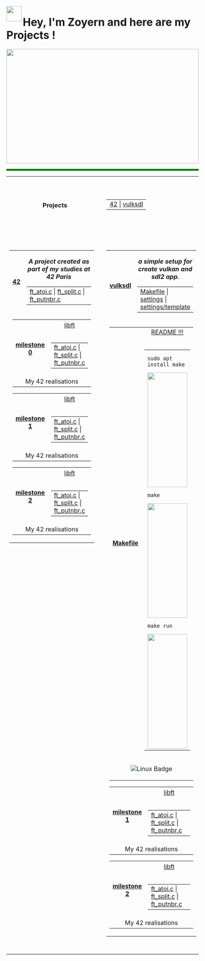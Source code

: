 <p align="center">
  <img src="https://raw.githubusercontent.com/innng/innng/master/assets/kyubey.gif" height="40" align="left">
  <h1 align="left">Hey, I'm Zoyern and here are my Projects !</h1>
</p>

<p align="center" style="padding: 0; margin: 0;">
  <img src="https://i.pinimg.com/originals/00/f1/92/00f192e41351c603ddc715188a487cf5.gif" width="100%" height="300">
</p>

<hr style="height: 5px; border-width: 0; background-color: green;">
<p align="center" style="padding: 0; margin: 0;">
<table align="center" width="100%" align="center" style="padding: 0; margin: 0;">
  <tr align="center"  valign="center" height="150" width="100%">
        <th colspan="2" height="150" width="100%">Projects</th>
          <td width="100%">
            <table align="center" valign="center" width="100%">
                    <tr width="100%"></tr>
                     <td width="100%">
                      <a width="100%" href="test3/cloclo1.txt">42</a> <span>|</span>
                      <a width="100%" href="test3/cloclo2.txt">vulksdl</a> 
                    </td>
            </table>
        </td>
  </tr>
  <td valign="top" align="center" width="50%">
      <p align="center">
  <img src="https://i.imgur.com/dBaSKWF.gif" width="100%" height="10">
</p>
<table align="center" width="50%">
  <!-- Ligne principale avec le titre et le premier bloc de fichiers -->
  <tr align="center" height="150" width="100%">
        <th colspan="1" height="150"><a href="test3/cloclo1.txt">42</a></th>
          <td width="100%">
            <table align="center" valign="center" width="100%">
                    <tr width="100%" align="center" valign="center">
                      <p><b><i>A project created as part of my studies at 42 Paris<b/><i/></p>
                    </tr>
                     <td width="100%">
                      <a href="test3/cloclo1.txt">ft_atoi.c</a> <span>|</span>
                      <a href="test3/cloclo2.txt">ft_split.c</a> <span>|</span>
                      <a href="test3/cloclo3.txt">ft_putnbr.c</a>
                    </td>
            </table>
        </td>
  </tr>
  <!-- Une seule cellule contenant tous les autres tableaux en ligne -->
  <tr>
    <td colspan="2" align="center" valign="top" width="100%">
      <table align="center" width="100%">
      <tr align="center" valign="center" height="150" width="100%">
        <th height="150"><a href="test3/cloclo1.txt">milestone 0</a></th>
          <td width="100%">
            <table align="center" valign="center" width="100%">
                    <tr width="100%">
                      <a href="test3/cloclo1.txt">libft</a>
                    </tr>
                    <br/><br>
                     <td width="100%">
                      <a href="test3/cloclo1.txt">ft_atoi.c</a> <span>|</span>
                      <a href="test3/cloclo2.txt">ft_split.c</a> <span>|</span>
                      <a href="test3/cloclo3.txt">ft_putnbr.c</a>
                    </td>
            </table>
        </td>
      </tr>
        <td colspan="2" align="center" valign="top" >My 42 realisations</td>
      </table>
      <table align="center" width="100%">
      <tr align="center" valign="center" height="150" width="100%">
        <th height="150"><a href="test3/cloclo1.txt">milestone 1</a></th>
          <td width="100%">
            <table align="center" valign="center" width="100%">
                    <tr width="100%">
                      <a href="test3/cloclo1.txt">libft</a>
                    </tr>
                    <br/><br>
                     <td width="100%">
                      <a href="test3/cloclo1.txt">ft_atoi.c</a> <span>|</span>
                      <a href="test3/cloclo2.txt">ft_split.c</a> <span>|</span>
                      <a href="test3/cloclo3.txt">ft_putnbr.c</a>
                    </td>
            </table>
        </td>
      </tr>
        <td colspan="2" align="center" valign="center" >My 42 realisations</td>
      </table>
      <table align="center" width="100%">
      <tr align="center" valign="center" height="150" width="100%">
        <th height="150"><a href="test3/cloclo1.txt">milestone 2</a></th>
          <td width="100%">
            <table align="center" valign="center" width="100%">
                    <tr width="100%">
                      <a href="test3/cloclo1.txt">libft</a>
                    </tr>
                      <br/><br>
                     <td width="100%">
                      <a href="test3/cloclo1.txt">ft_atoi.c</a> <span>|</span>
                      <a href="test3/cloclo2.txt">ft_split.c</a> <span>|</span>
                      <a href="test3/cloclo3.txt">ft_putnbr.c</a>
                    </td>
            </table>
        </td>
      </tr>
        <td colspan="2" align="center" valign="center" >My 42 realisations</td>
      </table>
    </td>
  </tr>
</table>
      <p align="center">
  <img src="https://i.imgur.com/dBaSKWF.gif" width="100%" height="10">
</p>
<td/>
<td valign="top" align="center" width="50%">
    <p align="center">
  <img src="https://i.imgur.com/dBaSKWF.gif" width="100%" height="10">
</p>
<table align="center" width="50%">
  <!-- Ligne principale avec le titre et le premier bloc de fichiers -->
  <tr align="center"  valign="center" height="150" width="100%">
        <th colspan="1" height="150"><a href="test3/cloclo1.txt">vulksdl</a></th>
          <td width="100%">
            <table align="center" valign="center" width="100%">
                    <tr width="100%" align="center" valign="center">
                      <p><b><i>a simple setup for create vulkan and sdl2 app.<b/><i/></p>
                    </tr>
                     <td width="100%">
                      <a href="test3/cloclo1.txt">Makefile</a> <span>|</span>
                      <a href="test3/cloclo2.txt">settings</a> <span>|</span>
                      <a href="test3/cloclo2.txt">settings/template</a>
                    </td>
            </table>
        </td>
  </tr>
  <!-- Une seule cellule contenant tous les autres tableaux en ligne -->
  <tr>
    <td colspan="2" align="center" valign="center" width="100%">
      <table align="center" width="100%">
      <tr align="center" valign="center" height="150" width="100%">
        <th height="150"><a href="test3/cloclo1.txt">Makefile</a></th>
          <td width="100%">
            <table align="center" valign="center" width="100%">
                    <tr width="100%">
                      <a href="test3/cloclo1.txt">README !!!</a>
                    </tr>
                    <br/><br>
                    <td width="100%">
                      <div style="overflow-x: auto; white-space: nowrap;">
                        <pre><code>sudo apt install make</code></pre>
                        <p align="center" style="padding: 0; margin: 0;">
  <img src="https://i.pinimg.com/originals/00/f1/92/00f192e41351c603ddc715188a487cf5.gif" width="100%" height="300">
</p>
                        <pre><code>make</code></pre> 
                        <p align="center" style="padding: 0; margin: 0;">
  <img src="https://i.pinimg.com/originals/00/f1/92/00f192e41351c603ddc715188a487cf5.gif" width="100%" height="300">
</p>
                        <pre><code>make run</code></pre>
                        <p align="center" style="padding: 0; margin: 0;">
  <img src="https://i.pinimg.com/originals/00/f1/92/00f192e41351c603ddc715188a487cf5.gif" width="100%" height="300">
</p>
                      </div>
                    </td>
            </table>
        </td>
      </tr>
        <td colspan="2" align="center" valign="center" >
  <p align="center" valign="center">
  <img src="https://img.shields.io/badge/Linux-FCC624?style=for-the-badge&logo=linux&logoColor=black" alt="Linux Badge">
</p></td>
      </table>
      <table align="center" width="100%">
      <tr align="center" valign="center" height="150" width="100%">
        <th height="150"><a href="test3/cloclo1.txt">milestone 1</a></th>
          <td width="100%">
            <table align="center" valign="center" width="100%">
                    <tr width="100%">
                      <a href="test3/cloclo1.txt">libft</a>
                    </tr>
                    <br/><br>
                     <td width="100%">
                      <a href="test3/cloclo1.txt">ft_atoi.c</a> <span>|</span>
                      <a href="test3/cloclo2.txt">ft_split.c</a> <span>|</span>
                      <a href="test3/cloclo3.txt">ft_putnbr.c</a>
                    </td>
            </table>
        </td>
      </tr>
        <td colspan="2" align="center" valign="center" >My 42 realisations</td>
      </table>
      <table align="center" width="100%">
      <tr align="center" valign="center" height="150" width="100%">
        <th height="150"><a href="test3/cloclo1.txt">milestone 2</a></th>
          <td width="100%">
            <table align="center" valign="center" width="100%">
                    <tr width="100%">
                      <a href="test3/cloclo1.txt">libft</a>
                    </tr>
                    <br/><br>
                     <td width="100%">
                      <a href="test3/cloclo1.txt">ft_atoi.c</a> <span>|</span>
                      <a href="test3/cloclo2.txt">ft_split.c</a> <span>|</span>
                      <a href="test3/cloclo3.txt">ft_putnbr.c</a>
                    </td>
            </table>
        </td>
      </tr>
        <td colspan="2" align="center" valign="center" >My 42 realisations</td>
      </table>
    </td>
  </tr>
</table>
    <p align="center">
  <img src="https://i.imgur.com/dBaSKWF.gif" width="100%" height="10">
</p>
</td>
</table>
                      </p>
